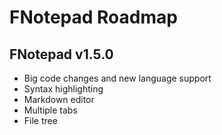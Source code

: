 # FNotepad Roadmap

## FNotepad v1.5.0

- Big code changes and new language support
- Syntax highlighting
- Markdown editor
- Multiple tabs
- File tree